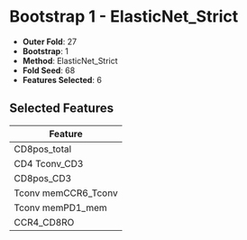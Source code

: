 # Bootstrap 1 - ElasticNet_Strict

- **Outer Fold**: 27
- **Bootstrap**: 1
- **Method**: ElasticNet_Strict
- **Fold Seed**: 68
- **Features Selected**: 6

## Selected Features

| Feature |
|---------|
| CD8pos_total |
| CD4 Tconv_CD3 |
| CD8pos_CD3 |
| Tconv memCCR6_Tconv |
| Tconv memPD1_mem |
| CCR4_CD8RO |

